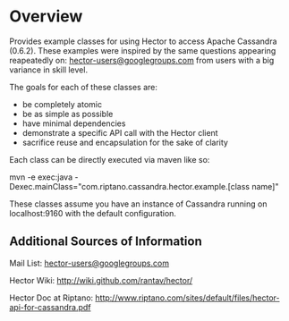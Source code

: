 Overview
============
Provides example classes for using Hector to access Apache Cassandra (0.6.2).
These examples were inspired by the same questions appearing reapeatedly on: 
hector-users@googlegroups.com from users with a big variance in skill level. 

The goals for each of these classes are: 

* be completely atomic
* be as simple as possible 
* have minimal dependencies 
* demonstrate a specific API call with the Hector client 
* sacrifice reuse and encapsulation for the sake of clarity


Each class can be directly executed via maven like so: 

mvn -e exec:java -Dexec.mainClass="com.riptano.cassandra.hector.example.[class name]"

These classes assume you have an instance of Cassandra running on localhost:9160 with the default configuration. 

Additional Sources of Information
----------------------------------
Mail List: hector-users@googlegroups.com

Hector Wiki: http://wiki.github.com/rantav/hector/

Hector Doc at Riptano: http://www.riptano.com/sites/default/files/hector-api-for-cassandra.pdf


